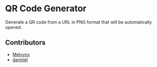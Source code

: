 # QR Code Generator

Generate a QR code from a URL in PNG format that will be automatically opened.

## Contributors

- [Melvynx](https://github.com/melvynx)
- [darmiel](https://github.com/darmiel)
